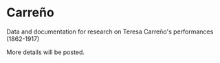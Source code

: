 # Carreño
Data and documentation for research on Teresa Carreño's performances (1862-1917)

More details will be posted. 



